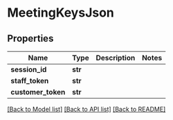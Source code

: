 # MeetingKeysJson

## Properties
Name | Type | Description | Notes
------------ | ------------- | ------------- | -------------
**session_id** | **str** |  | 
**staff_token** | **str** |  | 
**customer_token** | **str** |  | 

[[Back to Model list]](../README.md#documentation-for-models) [[Back to API list]](../README.md#documentation-for-api-endpoints) [[Back to README]](../README.md)


